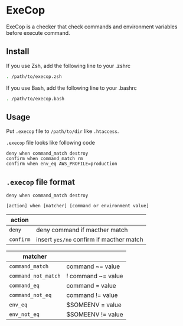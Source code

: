 # ExeCop

ExeCop is a checker that check commands and environment variables before execute command.

## Install

If you use Zsh, add the following line to your .zshrc

```zsh
. /path/to/execop.zsh
```

If you use Bash, add the following line to your .bashrc

```bash
. /path/to/execop.bash
```

## Usage

Put `.execop` file to `/path/to/dir` like `.htaccess`.

`.execop` file looks like following code

```
deny when command_match destroy
confirm when command_match rm
confirm when env_eq AWS_PROFILE=production
```

## `.execop` file format

```
deny when command_match destroy
```

```
[action] when [matcher] [command or environment value]
```

| action |  |
| --- | --- |
| `deny` | deny command if macther match |
| `confirm` | insert `yes/no` confirm if macther match |

| matcher |  |
| --- | --- |
| `command_match` | command ~= value |
| `command_not_match` | ! command ~= value |
| `command_eq` | command = value |
| `command_not_eq` | command != value |
| `env_eq` | $SOMEENV = value |
| `env_not_eq` | $SOMEENV != value |

